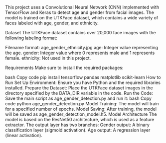 This project uses a Convolutional Neural Network (CNN) implemented with TensorFlow and Keras to detect age and gender from facial images. The model is trained on the UTKFace dataset, which contains a wide variety of faces labeled with age, gender, and ethnicity.

Dataset
The UTKFace dataset contains over 20,000 face images with the following labeling format:

Filename format: age_gender_ethnicity.jpg
age: Integer value representing the age.
gender: Integer value where 0 represents male and 1 represents female.
ethnicity: Not used in this project.


Requirements
Make sure to install the required packages:

bash
Copy code
pip install tensorflow pandas matplotlib scikit-learn
How to Run
Set Up Environment: Ensure you have Python and the required libraries installed.
Prepare the Dataset: Place the UTKFace dataset images in the directory specified by the DATA_DIR variable in the code.
Run the Code: Save the main script as age_gender_detection.py and run it:
bash
Copy code
python age_gender_detection.py
Model Training: The model will train for a specified number of epochs.
Model Saving: After training, the model will be saved as age_gender_detection_model.h5.
Model Architecture
The model is based on the ResNet50 architecture, which is used as a feature extractor.
The output layer has two branches:
Gender output: A binary classification layer (sigmoid activation).
Age output: A regression layer (linear activation).
